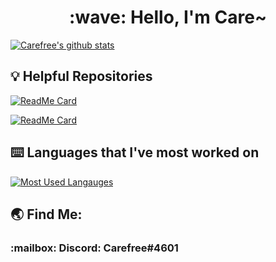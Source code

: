 <div align="center"><h1>:wave: Hello, I'm Care~</h1></div>

[![Carefree's github stats](https://github-readme-stats.vercel.app/api?username=charfweh&show_icons=true&theme=tokyonight&count_private=true)](https://github.com/charfweh)

## :bulb: Helpful Repositories 
[![ReadMe Card](https://github-readme-stats.vercel.app/api/pin/?username=charfweh&repo=discord-bot-dashboard)](https://github.com/charfweh/discord-bot-dashboard)

[![ReadMe Card](https://github-readme-stats.vercel.app/api/pin/?username=charfweh&repo=Discord-Oauth-Mern)](https://github.com/charfweh/Discord-Oauth-Mern)

## :keyboard: Languages that I've most worked on
[![Most Used Langauges](https://github-readme-stats.vercel.app/api/top-langs/?username=charfweh&layout=compact&theme=tokyonight)](https://github.com/charfweh)

## :earth_asia: Find Me:
<h3> :mailbox: Discord: Carefree#4601</h3>


